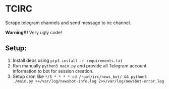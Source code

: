 # TCIRC

Scrape telegram channels and send message to irc channel.

**Warning!!!** Very ugly code!

## Setup:
1) Install deps using `pip3 install -r requirements.txt`
2) Run manually `python3 main.py` and provide all Telegram account information to bot for session creation.
3) Setup cron like `*/5 * * * * cd /root/irc/news_bot/ && python3 ./main.py >>/var/log/newsbot-info.log 2>>/var/log/newsbot-error.log`